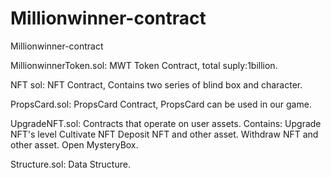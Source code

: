 # Millionwinner-contract
Millionwinner-contract

MillionwinnerToken.sol: MWT Token Contract, total suply:1billion.

NFT sol: NFT Contract, Contains two series of blind box and character.

PropsCard.sol: PropsCard Contract, PropsCard can be used in our game.

UpgradeNFT.sol: Contracts that operate on user assets.
Contains:
    Upgrade NFT's level
    Cultivate NFT
    Deposit NFT and other asset.
    Withdraw NFT and other asset.
    Open MysteryBox.

Structure.sol: Data Structure.

